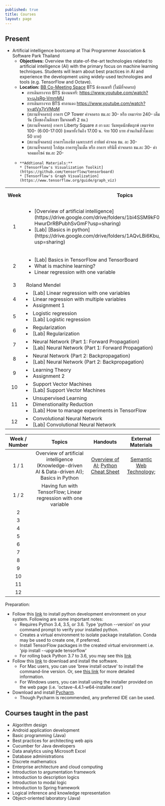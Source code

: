 ```yaml
---
published: true
title: Courses 
layout: page
---
```


Present
---------------------

*   Artificial intelligence bootcamp at Thai Programmer Association & Software Park Thailand
    *    **Objectives:** Overview the state-of-the-art technologies related to artificial intelligence (AI) with the 
    primary focus on machine learning techniques. Students will learn about best practices in AI and experience 
    the development using widely-used technologies and tools (e.g. TensorFlow and Octave).
    *    **Location:** [BB Co-Meeting Space](https://goo.gl/maps/fCSZ89ikkp92) BTS ช่องนนทรี (ไม่มีที่จอดรถ)
          * การเดินทางจาก BTS ช่องนนทรี: <https://www.youtube.com/watch?v=uJsRg-VmmMU>
          * การเดินทางจาก BTS ศาลาแดง <https://www.youtube.com/watch?v=atVx7jrVMqM>
          * (สถานที่จอดรถ) อาคาร CP Tower ค่าจอดรถ ชม.ละ 30- หรือ เหมาจ่าย 240- เต็มวัน (ซื้อของในตึกเขา ปั้มจอดฟรี 2 ชม.)
          * (สถานที่จอดรถ) อาคาร Liberty Square ส อา และ วันหยุดนักขัตฤกษ์ เหมาจ่าย 100- (6:00-17:00) 
                  (เหมาทั้งวันถึง 17.00 น. จ่าย 100 บาท ส่วนเกินชั่วโมงละ 50 บาท)
          * (สถานที่จอดรถ) อาคารโอเอซิส เฉพาะเสาร์ อาทิตย์ ค่าจอด ชม. ละ 30-
          * (สถานที่จอดรถ) ใกล้สุด อาคารยูไนเต็ด หรือ อาคาร ทรินิตี้ ค่าจอดรถ ชม.ละ 30- ค่าจอดมอไซค์ ชม.ละ 20-
    *     **Addtional Materials:**
          * [TensorFlow's Visualization Toolkit](https://github.com/tensorflow/tensorboard)
          * [TensorFlow's Graph Visualization](https://www.tensorflow.org/guide/graph_viz)
          
<table align='center'>
  <tr>
    <th align='center'>Week</th>
    <th>Topics</th>
     <th>External Materials</th>
  </tr>
  <tr>
    <td align='center'>1</td>
    <td> <ul> <li> [Overview of artificial intelligence](https://drive.google.com/drive/folders/1bi4SSM9kF0klnk-HwurDrRBPubhSvGmF?usp=sharing) </li> <li> [Lab] [Basics in python](https://drive.google.com/drive/folders/1AQvLBi6Kbu_Em4tjyl9g4hRSKQrEkg2N?usp=sharing) </li> </ul> </td>
    <td> </td>
     <td> [Semantic Web Technology](https://www.slideshare.net/RathachaiChawuthai1/semantic-web-technology-122723725) </td>
  </tr>
  <tr>
    <td align='center'>2</td>
    <td> <ul> <li> [Lab] Basics in TensorFlow and TensorBoard </li> 
       <li> What is machine learning? </li>
       <li> Linear regression with one variable </li> </li> </ul> </td>
    <td> </td>
     <td> </td>
  </tr>
  <tr>
    <td align='center'>3</td>
    <td>Roland Mendel</td>
    <td> </td>
     <td> </td>
  </tr>
  <tr>
    <td align='center'>4</td>
    <td> 
       <li> [Lab] Linear regression with one variables </li>
       <li> Linear regression with multiple variables </li>
       <li> Assignment 1 </li></td>
    <td> </td>
    <td> </td>
  </tr>
  <tr>
    <td align='center'>5</td>
    <td> <li> Logistic regression </li> 
       <li> [Lab] Logistic regression </li> </td>
    <td> </td>
     <td> </td>
  </tr>
  <tr>
    <td align='center'>6</td>
    <td> <li> Regularization </li> 
       <li> [Lab] Regularization </li> </td>
    <td> </td>
     <td> </td>
  </tr>
   <tr>
    <td align='center'>7</td>
    <td> <li> Neural Network (Part 1: Forward Propagation) </li> 
       <li> [Lab] Neural Network (Part 1: Forward Propagation) </li> </td>
    <td> </td>
     <td> </td>
  </tr>
   <tr>
    <td align='center'>8</td>
    <td> <li> Neural Network (Part 2: Backpropagation) </li> 
       <li> [Lab] Neural Network (Part 2: Backpropagation) </li> </td>
    <td> </td>
     <td> </td>
  </tr>
   <tr>
    <td align='center'>9</td>
    <td> <li> Learning Theory </li> 
       <li> Assignment 2 </li> </td>
    <td> </td>
     <td> </td>
  </tr>
   <tr>
    <td align='center'>10</td>
    <td> <li> Support Vector Machines </li> 
       <li> [Lab] Support Vector Machines </li> </td>
    <td> </td>
     <td> </td>
  </tr>
   <tr>
    <td align='center'>11</td>
    <td> <li> Unsupervised Learning </li> 
       <li> Dimenstionality Reduction </li>
       <li> [Lab] How to manage experiments in TensorFlow </li></td>
    <td> </td>
     <td> </td>
  </tr>
   <tr>
    <td align='center'>12</td>
    <td> <li> Convolutional Neural Network </li> 
       <li> [Lab] Convolutional Neural Network </li> </td>
    <td> </td>
     <td> </td>
  </tr>
</table>          
          
| Week / Number |               Topics              |    Handouts   |     External Materials     |
|:----:|:---------------------------------:|:-----------:|:-----------:|
|   1 / 1  | Overview of artificial intelligence (Knowledge-driven AI & Data-driven AI); Basics in Python |  [Overview of AI](https://drive.google.com/drive/folders/1bi4SSM9kF0klnk-HwurDrRBPubhSvGmF?usp=sharing);  [Python Cheat Sheet](https://drive.google.com/drive/folders/1AQvLBi6Kbu_Em4tjyl9g4hRSKQrEkg2N?usp=sharing)   |  [Semantic Web Technology](https://www.slideshare.net/RathachaiChawuthai1/semantic-web-technology-122723725);     | 
|   1 / 2  | Having fun with TensorFlow; Linear regression with one variable |      |       | 
|   2  |      |      |       |
|   3  |        |      |       | 
|   4  |        |      |       | 
|   5  |        |      |       | 
|   6  |        |      |       | 
|   7  |        |      |       | 
|   8  |        |      |       | 
|   9  |        |      |       | 
|   10  |        |      |       | 
|   11  |        |      |       | 
|   12  |        |      |       | 

Preparation:
*   Follow this [link](https://www.tensorflow.org/install/pip) to install python development environment on your system. 
Following are some important notes:
    *   Requires Python 3.4, 3.5, or 3.6. Type 'python --version' on your command prompt to verify your installed python.
    *   Creates a virtual environment to isolate package installation. Conda may be used to create one, if preferred. 
    *   Install TensorFlow packages in the created virtual environment i.e. 'pip install --upgrade tensorflow'
    *   For rolling back Python 3.7 to 3.6, you may see this [link](https://apple.stackexchange.com/questions/329187/homebrew-rollback-from-python-3-7-to-python-3-6-5-x)
*   Follow this [link](https://www.gnu.org/software/octave/download.html) to download and install the software. 
    *   For Mac users, you can use 'brew install octave' to install the command-line version. Or, see 
    [this link](https://wiki.octave.org/Octave_for_macOS) for more detailed information. 
    *   For Windows users, you can install using the installer provided on the web page (i.e. 'octave-4.4.1-w64-installer.exe')
*   Download and install [Pycharm](https://www.jetbrains.com/pycharm/).
    *   Though Pycharm is recommended, any preferred IDE can be used.

Courses taught in the past
---------------------

*   Algorithm design
*   Android application development
*   Basic programming (Java)
*   Best practices for architecting web apis
*   Cucumber for Java developers
*   Data analytics using Microsoft Excel
*   Database administrations
*   Discrete mathematics
*   Enterprise architecture and cloud computing
*   Introduction to argumentation framework
*   Introduction to description logics
*   Introduction to modal logic
*   Introduction to Spring framework
*   Logical inference and knowledge representation
*   Object-oriented laboratory (Java)
